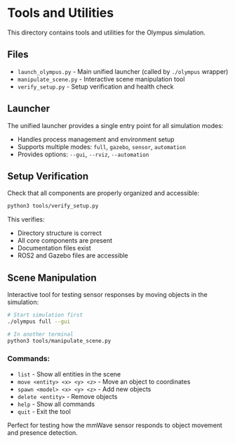 # Tools and Utilities

This directory contains tools and utilities for the Olympus simulation.

## Files

- `launch_olympus.py` - Main unified launcher (called by `./olympus` wrapper)
- `manipulate_scene.py` - Interactive scene manipulation tool
- `verify_setup.py` - Setup verification and health check

## Launcher

The unified launcher provides a single entry point for all simulation modes:
- Handles process management and environment setup
- Supports multiple modes: `full`, `gazebo`, `sensor`, `automation`
- Provides options: `--gui`, `--rviz`, `--automation`

## Setup Verification

Check that all components are properly organized and accessible:

```bash
python3 tools/verify_setup.py
```

This verifies:
- Directory structure is correct
- All core components are present
- Documentation files exist
- ROS2 and Gazebo files are accessible

## Scene Manipulation

Interactive tool for testing sensor responses by moving objects in the simulation:

```bash
# Start simulation first
./olympus full --gui

# In another terminal
python3 tools/manipulate_scene.py
```

### Commands:
- `list` - Show all entities in the scene
- `move <entity> <x> <y> <z>` - Move an object to coordinates
- `spawn <model> <x> <y> <z>` - Add new objects
- `delete <entity>` - Remove objects
- `help` - Show all commands
- `quit` - Exit the tool

Perfect for testing how the mmWave sensor responds to object movement and presence detection.
